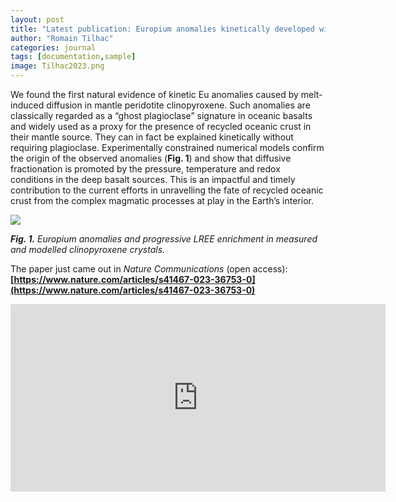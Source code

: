 ```yaml
---
layout: post
title: "Latest publication: Europium anomalies kinetically developed without plagioclase"
author: "Romain Tilhac"
categories: journal
tags: [documentation,sample]
image: Tilhac2023.png
---
```


We found the first natural evidence of kinetic Eu anomalies caused by melt-induced diffusion in mantle peridotite clinopyroxene. Such anomalies are classically regarded as a “ghost plagioclase” signature in oceanic basalts and widely used as a proxy for the presence of recycled oceanic crust in their mantle source. They can in fact be explained kinetically without requiring plagioclase.
Experimentally constrained numerical models confirm the origin of the observed anomalies (**Fig. 1**) and show that diffusive fractionation is promoted by the pressure, temperature and redox conditions in the deep basalt sources. This is an impactful and timely contribution to the current efforts in unravelling the fate of recycled oceanic crust from the complex magmatic processes at play in the Earth’s interior.

<div class="image-container">
  <img src="{{ site.github.url }}/assets/img/Tilhac2023_Fig1.png">
</div>

***Fig. 1.** Europium anomalies and progressive LREE enrichment in measured and modelled clinopyroxene crystals.*

The paper just came out in *Nature Communications* (open access):
**[https://www.nature.com/articles/s41467-023-36753-0](https://www.nature.com/articles/s41467-023-36753-0)**

<div class="image-container">
  <iframe src="https://www.nature.com/articles/s41467-023-36753-0.pdf" style="border:none;"  width="600" height="300"></iframe>
</div>

